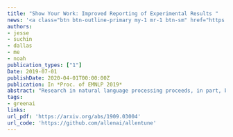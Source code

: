 ```yaml
---
title: "Show Your Work: Improved Reporting of Experimental Results "
news: '<a class="btn btn-outline-primary my-1 mr-1 btn-sm" href="https://www.wired.com/story/artificial-intelligence-confronts-reproducibility-crisis/"  target="_blank">Wired</a>'
authors:
- jesse
- suchin
- dallas
- me
- noah
publication_types: ["1"]
Date: 2019-07-01
publishDate: 2020-04-01T00:00:00Z
publication: In *Proc. of EMNLP 2019*
abstract: "Research in natural language processing proceeds, in part, by demonstrating that new models achieve superior performance (e.g.,  accuracy) on held-out test data,  compared to previous  results.   In  this  paper,  we  demonstrate that test-set performance scores alone are insufficient  for  drawing  accurate  conclusions about which model performs best.  We argue for reporting additional details, especially performance  on  validation  data  obtained  during model development.  We present a novel technique  for  doing  so: <i>expected  validation  performance</i> of the best-found model as a function  of  computation  budget  (i.e.,  the  number of hyperparameter search trials or the overall training  time).   Using  our  approach,  we  find multiple recent model comparisons where authors would have reached a different conclusion  if  they  had  used  more  (or  less)  computation. Our  approach  also  allows  us  to  estimate  the  amount  of  computation  required  to obtain a given accuracy; applying it to several recently published results yields massive variation across papers, from hours to weeks.  We conclude with a set of best practices for reporting  experimental  results  which  allow  for robust future comparisons, and provide code to allow researchers to use our technique."
tags:
- greenai
links:
url_pdf: 'https://arxiv.org/abs/1909.03004'
url_code: 'https://github.com/allenai/allentune'
---
```

